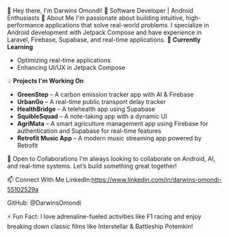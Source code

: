 👋 Hey there, I'm Darwins Omondi!
🚀 Software Developer | Android Enthusiasts 
👀 About Me
I'm passionate about building intuitive, high-performance applications that solve real-world problems. I specialize in Android development with Jetpack Compose and have experience in Laravel, Firebase, Supabase, and real-time applications.
🌱 **Currently Learning**  
- Optimizing real-time applications  
- Enhancing UI/UX in Jetpack Compose  

💡 **Projects I'm Working On**  
- **GreenStep** – A carbon emission tracker app with AI & Firebase  
- **UrbanGo** – A real-time public transport delay tracker  
- **HealthBridge** – A telehealth app using Supabase  
- **SquibleSquad** – A note-taking app with a dynamic UI  
- **AgriMata** – A smart agriculture management app using Firebase for authentication and Supabase for real-time features  
- **Retrofit Music App** – A modern music streaming app powered by Retrofit  




💞️ Open to Collaborations
I'm always looking to collaborate on Android, AI, and real-time systems. Let’s build something great together!

📫 Connect With Me
LinkedIn:https://www.linkedin.com/in/darwins-omondi-55102529a

GitHub: @DarwinsOmondi

⚡ Fun Fact: I love adrenaline-fueled activities like F1 racing and enjoy breaking down classic films like Interstellar & Battleship Potemkin!
